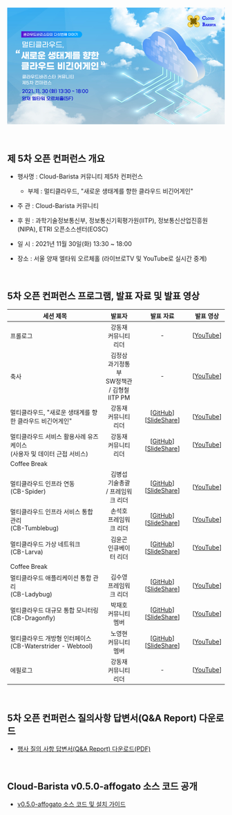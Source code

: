 <p align="center">
  <img src="https://raw.githubusercontent.com/cloud-barista/cloud-barista.github.io/master/assets/img/blog/5th-conference/edm-header_only.png">
</p>
<br>

## 제 5차 오픈 컨퍼런스 개요

* 행사명 : Cloud-Barista 커뮤니티 제5차 컨퍼런스<br>
  * 부제 : 멀티클라우드, "새로운 생태계를 향한 클라우드 비긴어게인"

* 주  관 : Cloud-Barista 커뮤니티
 
* 후  원 : 과학기술정보통신부, 정보통신기획평가원(IITP), 정보통신산업진흥원(NIPA), ETRI 오픈소스센터(EOSC)

* 일  시 : 2021년 11월 30일(화) 13:30 ~ 18:00

* 장소 : 서울 양재 엘타워 오르체홀 (라이브로TV 및 YouTube로 실시간 중계)

<br>

## 5차 오픈 컨퍼런스 프로그램, 발표 자료 및 발표 영상

| 세션 제목 | 발표자 | 발표 자료 | 발표 영상 |
| ------------------------------ | :--------------: | :----------------: | :--------------------: |
| 프롤로그 | 강동재<br>커뮤니티 리더 | - | [[YouTube](https://youtu.be/6ylyEoQvNN8?t=87)] |
| 축사 | 김정삼<br>과기정통부<br>SW정책관<br>/ 김형철 IITP PM | - | [[YouTube](https://youtu.be/6ylyEoQvNN8?t=257)] |
| 멀티클라우드, "새로운 생태계를 향한 클라우드 비긴어게인" | 강동재<br>커뮤니티 리더 | [[GitHub](https://github.com/cloud-barista/docs/blob/master/openseminar/v0.5.0-affogato/ppt_files/5th_conference_01-Cloud-Begin_Again-v2.0.pdf)] [[SlideShare](https://www.slideshare.net/cloud-barista/cloudbarista-5-cloudbarista)] | [[YouTube](https://youtu.be/6ylyEoQvNN8?t=760)] |
| 멀티클라우드 서비스 활용사례 유즈케이스<br>(사용자 및 데이터 근접 서비스) | 강동재<br>커뮤니티 리더 | [[GitHub](https://github.com/cloud-barista/docs/blob/master/openseminar/v0.5.0-affogato/ppt_files/5th_conference_02-Multi_Cloud_Service_Usecases-v2.0.pdf)] [[SlideShare](https://www.slideshare.net/cloud-barista/cloudbarista-5)] | [[YouTube](https://youtu.be/6ylyEoQvNN8?t=2957)] |
| Coffee Break |||
| 멀티클라우드 인프라 연동<br>(CB-Spider) | 김병섭<br>기술총괄<br>/ 프레임워크 리더 | [[GitHub](https://github.com/cloud-barista/docs/blob/master/openseminar/v0.5.0-affogato/ppt_files/5th_conference_03-Multi-Cloud_Infrastructure_Federation(CB-Spider)-v2.0.pdf)] [[SlideShare](https://www.slideshare.net/cloud-barista/cloudbarista-5-cbspider)] | [[YouTube](https://youtu.be/6ylyEoQvNN8?t=3814)] |
| 멀티클라우드 인프라 서비스 통합 관리<br>(CB-Tumblebug) | 손석호<br>프레임워크 리더 | [[GitHub](https://github.com/cloud-barista/docs/blob/master/openseminar/v0.5.0-affogato/ppt_files/5th_conference_04-Multi-Cloud_Infrastructure_Services_Integration_Management(CB-Tumblebug)-v2.0.pdf)] [[SlideShare](https://www.slideshare.net/cloud-barista/cloudbarista-5-cbtumblebug)] | [[YouTube](https://youtu.be/6ylyEoQvNN8?t=5875)] | 
| 멀티클라우드 가상 네트워크<br>(CB-Larva) | 김윤곤<br>인큐베이터 리더 | [[GitHub](https://github.com/cloud-barista/docs/blob/master/openseminar/v0.5.0-affogato/ppt_files/5th_conference_05-Multi-Cloud_Virtual_Network(CB-Larva)-v2.0.pdf)]  [[SlideShare](https://www.slideshare.net/cloud-barista/cloudbarista-5-cblarva)] | [[YouTube](https://youtu.be/6ylyEoQvNN8?t=7741)] |
| Coffee Break |||
| 멀티클라우드 애플리케이션 통합 관리<br>(CB-Ladybug) | 김수영<br>프레임워크 리더 | [[GitHub](https://github.com/cloud-barista/docs/blob/master/openseminar/v0.5.0-affogato/ppt_files/5th_conference_06-Multi-Cloud_Application_Integration_Management(CB-Ladybug)-ver2.0.pdf)] [[SlideShare](https://www.slideshare.net/cloud-barista/cloudbarista-5-cbladybug)]  | [[YouTube](https://youtu.be/6ylyEoQvNN8?t=9464)] |
| 멀티클라우드 대규모 통합 모니터링<br>(CB-Dragonfly) | 박재호<br>커뮤니티 멤버 | [[GitHub](https://github.com/cloud-barista/docs/blob/master/openseminar/v0.5.0-affogato/ppt_files/5th_conference_07-Multi-Cloud_Large-scale_Integration_Monitoring(CB-Dragonfly)-v2.0.pdf)] [[SlideShare](https://www.slideshare.net/cloud-barista/cloudbarista-5-cbdragonfly)] | [[YouTube](https://youtu.be/6ylyEoQvNN8?t=10316)] |
| 멀티클라우드 개방형 인터페이스<br>(CB-Waterstrider - Webtool) | 노영현<br>커뮤니티 멤버 | [[GitHub](https://github.com/cloud-barista/docs/blob/master/openseminar/v0.5.0-affogato/ppt_files/5th_conference_08-Multi-Cloud_Open_Interface(CB-Waterstrider-Webtool)-v2.0.pdf)] [[SlideShare](https://www.slideshare.net/cloud-barista/cloudbarista-5-cbwaterstrider-webtool)] | [[YouTube](https://youtu.be/6ylyEoQvNN8?t=12123)] |
| 에필로그 | 강동재<br>커뮤니티 리더 | - | [[YouTube](https://youtu.be/6ylyEoQvNN8?t=12940)] |

<br>

## 5차 오픈 컨퍼런스 질의사항 답변서(Q&A Report) 다운로드

* [행사 질의 사항 답변서(Q&A Report) 다운로드(PDF)](https://github.com/cloud-barista/docs/blob/master/openseminar/v0.5.0-affogato/Cloud-Barista_5th_Open_Conference_QnA_Report.pdf "github.com/cloud-barista/docs/blob/master/openseminar/v0.5.0-affogato/Cloud-Barista_5th_Open_Conference_QnA_Report.pdf")

<br>

## Cloud-Barista v0.5.0-affogato 소스 코드 공개

* [v0.5.0-affogato 소스 코드 및 설치 가이드](https://github.com/cloud-barista/cloud-barista/tree/v0.5.0 "github.com/cloud-barista/cloud-barista/tree/v0.5.0")